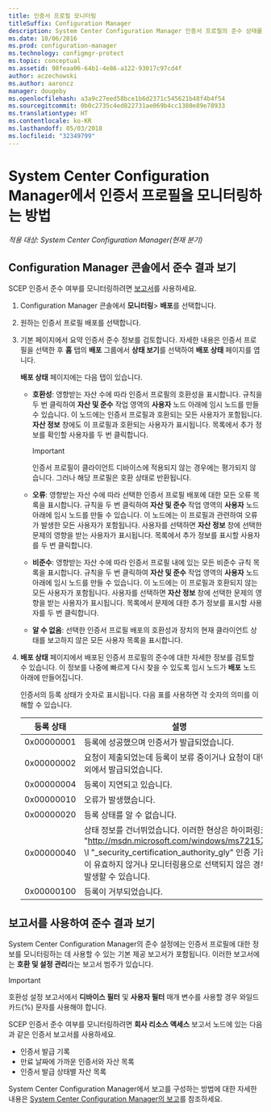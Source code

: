 ```yaml
---
title: 인증서 프로필 모니터링
titleSuffix: Configuration Manager
description: System Center Configuration Manager 인증서 프로필의 준수 상태를 모니터링하는 방법을 알아봅니다.
ms.date: 10/06/2016
ms.prod: configuration-manager
ms.technology: configmgr-protect
ms.topic: conceptual
ms.assetid: 98feaa06-64b1-4e86-a122-93017c97cd4f
author: aczechowski
ms.author: aaroncz
manager: dougeby
ms.openlocfilehash: a3a9c27eed58bce1b6d2371c545621b48f4b4f54
ms.sourcegitcommit: 0b0c2735c4ed822731ae069b4cc1380e89e78933
ms.translationtype: HT
ms.contentlocale: ko-KR
ms.lasthandoff: 05/03/2018
ms.locfileid: "32349799"
---
```

# <a name="how-to-monitor-certificate-profiles-in-system-center-configuration-manager"></a>System Center Configuration Manager에서 인증서 프로필을 모니터링하는 방법

*적용 대상: System Center Configuration Manager(현재 분기)*


##  <a name="view-compliance-results-in-the-configuration-manager-console"></a>Configuration Manager 콘솔에서 준수 결과 보기  

SCEP 인증서 준수 여부를 모니터링하려면 [보고서](#view-compliance-results-by-using-reports)를 사용하세요. 

1.  Configuration Manager 콘솔에서 **모니터링**>  **배포**를 선택합니다.  

3.  원하는 인증서 프로필 배포를 선택합니다.  

4.  기본 페이지에서 요약 인증서 준수 정보를 검토합니다. 자세한 내용은 인증서 프로필을 선택한 후 **홈** 탭의 **배포** 그룹에서 **상태 보기**를 선택하여 **배포 상태** 페이지를 엽니다.  

     **배포 상태** 페이지에는 다음 탭이 있습니다.  

    -   **호환성**: 영향받는 자산 수에 따라 인증서 프로필의 호환성을 표시합니다. 규칙을 두 번 클릭하여 **자산 및 준수** 작업 영역의 **사용자** 노드 아래에 임시 노드를 만들 수 있습니다. 이 노드에는 인증서 프로필과 호환되는 모든 사용자가 포함됩니다. **자산 정보** 창에도 이 프로필과 호환되는 사용자가 표시됩니다. 목록에서 추가 정보를 확인할 사용자를 두 번 클릭합니다.  

        > [!IMPORTANT]  
        >  인증서 프로필이 클라이언트 디바이스에 적용되지 않는 경우에는 평가되지 않습니다. 그러나 해당 프로필은 호환 상태로 반환됩니다.  

    -   **오류**: 영향받는 자산 수에 따라 선택한 인증서 프로필 배포에 대한 모든 오류 목록을 표시합니다. 규칙을 두 번 클릭하여 **자산 및 준수** 작업 영역의 **사용자** 노드 아래에 임시 노드를 만들 수 있습니다. 이 노드에는 이 프로필과 관련하여 오류가 발생한 모든 사용자가 포함됩니다. 사용자를 선택하면 **자산 정보** 창에 선택한 문제의 영향을 받는 사용자가 표시됩니다. 목록에서 추가 정보를 표시할 사용자를 두 번 클릭합니다.  

    -   **비준수**: 영향받는 자산 수에 따라 인증서 프로필 내에 있는 모든 비준수 규칙 목록을 표시합니다. 규칙을 두 번 클릭하여 **자산 및 준수** 작업 영역의 **사용자** 노드 아래에 임시 노드를 만들 수 있습니다. 이 노드에는 이 프로필과 호환되지 않는 모든 사용자가 포함됩니다. 사용자를 선택하면 **자산 정보** 창에 선택한 문제의 영향을 받는 사용자가 표시됩니다. 목록에서 문제에 대한 추가 정보를 표시할 사용자를 두 번 클릭합니다.  

    -   **알 수 없음**: 선택한 인증서 프로필 배포의 호환성과 장치의 현재 클라이언트 상태를 보고하지 않은 모든 사용자 목록을 표시합니다.  

5.  **배포 상태** 페이지에서 배포된 인증서 프로필의 준수에 대한 자세한 정보를 검토할 수 있습니다. 이 정보를 나중에 빠르게 다시 찾을 수 있도록 임시 노드가 **배포** 노드 아래에 만들어집니다.  

     인증서의 등록 상태가 숫자로 표시됩니다. 다음 표를 사용하면 각 숫자의 의미를 이해할 수 있습니다.  

    |등록 상태|설명|  
    |-----------------------|-----------------|  
    |0x00000001|등록에 성공했으며 인증서가 발급되었습니다.|  
    |0x00000002|요청이 제출되었는데 등록이 보류 중이거나 요청이 대역 외에서 발급되었습니다.|  
    |0x00000004|등록이 지연되고 있습니다.|  
    |0x00000010|오류가 발생했습니다.|  
    |0x00000020|등록 상태를 알 수 없습니다.|  
    |0x00000040|상태 정보를 건너뛰었습니다. 이러한 현상은 하이퍼링크 "http://msdn.microsoft.com/windows/ms721572" \l "_security_certification_authority_gly" 인증 기관이 유효하지 않거나 모니터링용으로 선택되지 않은 경우 발생할 수 있습니다.|  
    |0x00000100|등록이 거부되었습니다.|  

##  <a name="view-compliance-results-by-using-reports"></a>보고서를 사용하여 준수 결과 보기

 System Center Configuration Manager의 준수 설정에는 인증서 프로필에 대한 정보를 모니터링하는 데 사용할 수 있는 기본 제공 보고서가 포함됩니다. 이러한 보고서에는 **호환 및 설정 관리**라는 보고서 범주가 있습니다.  

> [!IMPORTANT]  
>  호환성 설정 보고서에서 **디바이스 필터** 및 **사용자 필터** 매개 변수를 사용할 경우 와일드카드(%) 문자를 사용해야 합니다.  

SCEP 인증서 준수 여부를 모니터링하려면 **회사 리소스 액세스** 보고서 노드에 있는 다음과 같은 인증서 보고서를 사용하세요.  

 -   인증서 발급 기록  
 -   만료 날짜에 가까운 인증서와 자산 목록  
 -   인증서 발급 상태별 자산 목록  



 System Center Configuration Manager에서 보고를 구성하는 방법에 대한 자세한 내용은 [System Center Configuration Manager의 보고](../../core/servers/manage/reporting.md)를 참조하세요.  
